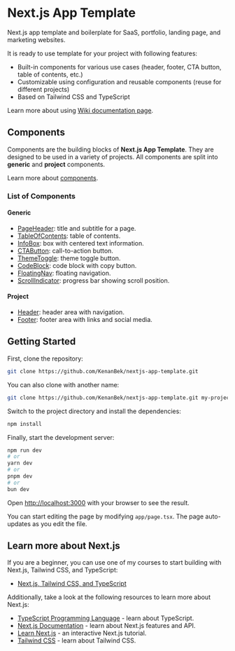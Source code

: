 # Next.js App Template

Next.js app template and boilerplate for SaaS, portfolio, landing page, and marketing websites.

It is ready to use template for your project with following features:

- Built-in components for various use cases (header, footer, CTA button, table of contents, etc.)
- Customizable using configuration and reusable components (reuse for different projects)
- Based on Tailwind CSS and TypeScript

Learn more about using [Wiki documentation page](https://github.com/KenanBek/nextjs-app-template/wiki).

## Components

Components are the building blocks of **Next.js App Template**. They are designed to be used in a variety of projects. All components are split into **generic** and **project** components.

Learn more about [components](https://github.com/KenanBek/nextjs-app-template/wiki#components).

### List of Components

#### Generic

- [PageHeader](https://github.com/KenanBek/nextjs-app-template/wiki/PageHeader): title and subtitle for a page.
- [TableOfContents](https://github.com/KenanBek/nextjs-app-template/wiki/TableOfContents): table of contents.
- [InfoBox](https://github.com/KenanBek/nextjs-app-template/wiki/InfoBox): box with centered text information.
- [CTAButton](https://github.com/KenanBek/nextjs-app-template/wiki/CTAButton): call-to-action button.
- [ThemeToggle](https://github.com/KenanBek/nextjs-app-template/wiki/ThemeToggle): theme toggle button.
- [CodeBlock](https://github.com/KenanBek/nextjs-app-template/wiki/CodeBlock): code block with copy button.
- [FloatingNav](https://github.com/KenanBek/nextjs-app-template/wiki/FloatingNav): floating navigation.
- [ScrollIndicator](https://github.com/KenanBek/nextjs-app-template/wiki/ScrollIndicator): progress bar showing scroll position.

#### Project

- [Header](https://github.com/KenanBek/nextjs-app-template/wiki/Header): header area with navigation.
- [Footer](https://github.com/KenanBek/nextjs-app-template/wiki/Footer): footer area with links and social media.

## Getting Started

First, clone the repository:

```bash
git clone https://github.com/KenanBek/nextjs-app-template.git
```

You can also clone with another name:

```bash
git clone https://github.com/KenanBek/nextjs-app-template.git my-project
```

Switch to the project directory and install the dependencies:

```bash
npm install
```

Finally, start the development server:

```bash
npm run dev
# or
yarn dev
# or
pnpm dev
# or
bun dev
```

Open [http://localhost:3000](http://localhost:3000) with your browser to see the result.

You can start editing the page by modifying `app/page.tsx`. The page auto-updates as you edit the file.

## Learn more about Next.js

If you are a beginner, you can use one of my courses to start building with Next.js, Tailwind CSS, and TypeScript:

- [Next.js, Tailwind CSS, and TypeScript](https://www.codervlogger.com/how-to-build-website-app-with-nextjs-tailwindcss-cursorai-for-beginners/)

Additionally, take a look at the following resources to learn more about Next.js:

- [TypeScript Programming Language](https://www.typescriptlang.org/docs/) - learn about TypeScript.
- [Next.js Documentation](https://nextjs.org/docs) - learn about Next.js features and API.
- [Learn Next.js](https://nextjs.org/learn) - an interactive Next.js tutorial.
- [Tailwind CSS](https://tailwindcss.com/docs/installation) - learn about Tailwind CSS.
